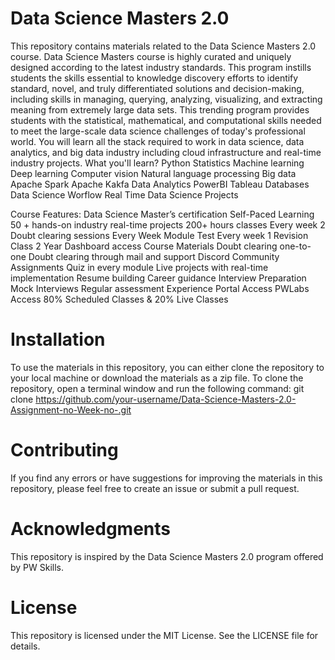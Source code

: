 # Data Science Masters 2.0
This repository contains materials related to the Data Science Masters 2.0 course. Data Science Masters course is highly curated and uniquely designed according to the latest industry standards. This program instills students the skills essential to knowledge discovery efforts to identify standard, novel, and truly differentiated solutions and decision-making, including skills in managing, querying, analyzing, visualizing, and extracting meaning from extremely large data sets. This trending program provides students with the statistical, mathematical, and computational skills needed to meet the large-scale data science challenges of today's professional world. You will learn all the stack required to work in data science, data analytics, and big data industry including cloud infrastructure and real-time industry projects.
What you'll learn?
Python
Statistics
Machine learning
Deep learning
Computer vision
Natural language processing
Big data
Apache Spark
Apache Kakfa
Data Analytics
PowerBI
Tableau
Databases
Data Science Worflow
Real Time Data Science Projects

Course Features:
Data Science Master’s certification
Self-Paced Learning
50 + hands-on industry real-time projects
200+ hours classes
Every week 2 Doubt clearing sessions
Every Week Module Test
Every week 1 Revision Class
2 Year Dashboard access
Course Materials
Doubt clearing one-to-one
Doubt clearing through mail and support
Discord Community
Assignments
Quiz in every module
Live projects with real-time implementation
Resume building
Career guidance
Interview Preparation
Mock Interviews
Regular assessment
Experience Portal Access
PWLabs Access
80% Scheduled Classes & 20% Live Classes

# Installation
To use the materials in this repository, you can either clone the repository to your local machine or download the materials as a zip file.
To clone the repository, open a terminal window and run the following command:
git clone https://github.com/your-username/Data-Science-Masters-2.0-Assignment-no-Week-no-.git

# Contributing
If you find any errors or have suggestions for improving the materials in this repository, please feel free to create an issue or submit a pull request.

# Acknowledgments
This repository is inspired by the Data Science Masters 2.0 program offered by PW Skills.

# License
This repository is licensed under the MIT License. See the LICENSE file for details.
